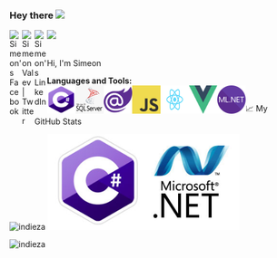 ### Hey there <img src="https://media.giphy.com/media/hvRJCLFzcasrR4ia7z/giphy.gif" width="25px">
<a href="https://www.facebook.com/valev.simeon/">
  <img align="left" alt="Simeon's Facebook" width="22px" src="https://raw.githubusercontent.com/peterthehan/peterthehan/master/assets/facebook.svg" />
</a>
<a href="https://twitter.com/simeon_valev">
  <img align="left" alt="Simeon Valev | Twitter" width="22px" src="https://raw.githubusercontent.com/peterthehan/peterthehan/master/assets/twitter.svg" />
</a>
<a href="https://www.linkedin.com/in/simeon-valev-aa1aa4136/">
  <img align="left" alt="Simeon's LinkedIn" width="22px" src="https://raw.githubusercontent.com/peterthehan/peterthehan/master/assets/linkedin.svg" />
</a>

![](https://visitor-badge.glitch.me/badge?page_id=indieza)

<br />
Hi, I'm Simeon

**Languages and Tools:**
<br />
<img align="left" alt="GIF" src="https://github.com/indieza/indieza/blob/main/Programming%20Languages/C-Sharp%20Icon.png?raw=true" width="50" height="50" />
<img align="left" alt="GIF" src="https://github.com/indieza/indieza/blob/main/Programming%20Languages/MsSQL%20Icon.png?raw=true" width="50" height="50" />
<img align="left" alt="GIF" src="https://github.com/indieza/indieza/blob/main/Programming%20Languages/Blazor%20Icon.png?raw=true" width="50" height="50" />
<img align="left" alt="GIF" src="https://github.com/indieza/indieza/blob/main/Programming%20Languages/JavaScript%20Icon.png?raw=true" width="50" height="50" />
<img align="left" alt="GIF" src="https://github.com/indieza/indieza/blob/main/Programming%20Languages/ReactJS%20Logo.png?raw=true" width="50" height="50" />
<img align="left" alt="GIF" src="https://github.com/indieza/indieza/blob/main/Programming%20Languages/VueJS%20Logo.png?raw=true" width="50" height="50" />
<img align="left" alt="GIF" src="https://github.com/indieza/indieza/blob/main/Programming%20Languages/Mldotnet%20Logo.png?raw=true" width="50" height="50" />

<br />
📈 My GitHub Stats

<span align="left"> <img src="https://github-readme-stats.vercel.app/api?username=indieza&show_icons=true&theme=gotham" alt="indieza" /></span>
<span align="right"> <img src="https://github.com/indieza/indieza/blob/main/Base%20Images/.NET%20Logo.jpg?raw=true" alt="indieza" width="338" /></span>
<p align="left"> <img src="https://github-readme-stats.vercel.app/api/top-langs/?username=indieza&langs_count=8&title_color=fff&icon_color=79ff97&text_color=9f9f9f&bg_color=151515" alt="indieza" />

